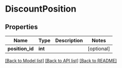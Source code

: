 # DiscountPosition

## Properties
Name | Type | Description | Notes
------------ | ------------- | ------------- | -------------
**position_id** | **int** |  | [optional] 

[[Back to Model list]](../README.md#documentation-for-models) [[Back to API list]](../README.md#documentation-for-api-endpoints) [[Back to README]](../README.md)


